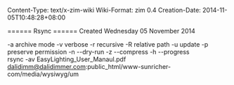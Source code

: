 Content-Type: text/x-zim-wiki
Wiki-Format: zim 0.4
Creation-Date: 2014-11-05T10:48:28+08:00

====== Rsync ======
Created Wednesday 05 November 2014

-a archive mode
-v verbose
-r recursive
-R relative path
-u update
-p preserve permission
-n --dry-run
-z --compress
-h --progress  
rsync -av EasyLighting_User_Manaul.pdf dalidimm@dalidimmer.com:public_html/www-sunricher-com/media/wysiwyg/um

